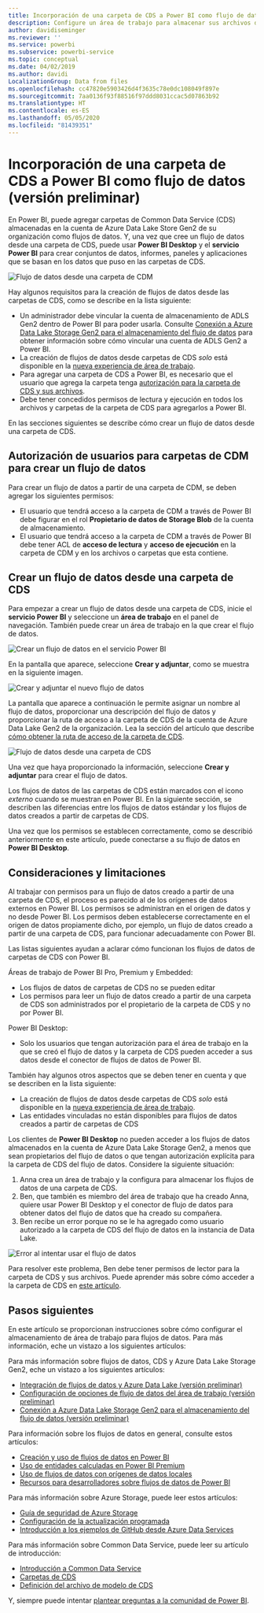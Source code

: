 ```yaml
---
title: Incorporación de una carpeta de CDS a Power BI como flujo de datos
description: Configure un área de trabajo para almacenar sus archivos de definición de flujo de datos y de datos en Azure Data Lake Storage Gen2.
author: davidiseminger
ms.reviewer: ''
ms.service: powerbi
ms.subservice: powerbi-service
ms.topic: conceptual
ms.date: 04/02/2019
ms.author: davidi
LocalizationGroup: Data from files
ms.openlocfilehash: cc47820e5903426d4f3635c78e0dc108049f897e
ms.sourcegitcommit: 7aa0136f93f88516f97ddd8031ccac5d07863b92
ms.translationtype: HT
ms.contentlocale: es-ES
ms.lasthandoff: 05/05/2020
ms.locfileid: "81439351"
---
```

# <a name="add-a-cdm-folder-to-power-bi-as-a-dataflow-preview"></a>Incorporación de una carpeta de CDS a Power BI como flujo de datos (versión preliminar)

En Power BI, puede agregar carpetas de Common Data Service (CDS) almacenadas en la cuenta de Azure Data Lake Store Gen2 de su organización como flujos de datos. Y, una vez que cree un flujo de datos desde una carpeta de CDS, puede usar **Power BI Desktop** y el **servicio Power BI** para crear conjuntos de datos, informes, paneles y aplicaciones que se basan en los datos que puso en las carpetas de CDS.

![Flujo de datos desde una carpeta de CDM](media/service-dataflows-add-cdm-folder/dataflow-from-cdm-folder_01.jpg)

Hay algunos requisitos para la creación de flujos de datos desde las carpetas de CDS, como se describe en la lista siguiente:

* Un administrador debe vincular la cuenta de almacenamiento de ADLS Gen2 dentro de Power BI para poder usarla. Consulte [Conexión a Azure Data Lake Storage Gen2 para el almacenamiento del flujo de datos](service-dataflows-connect-azure-data-lake-storage-gen2.md) para obtener información sobre cómo vincular una cuenta de ADLS Gen2 a Power BI.
* La creación de flujos de datos desde carpetas de CDS *solo* está disponible en la [nueva experiencia de área de trabajo](service-create-the-new-workspaces.md). 
* Para agregar una carpeta de CDS a Power BI, es necesario que el usuario que agrega la carpeta tenga [autorización para la carpeta de CDS y sus archivos](https://go.microsoft.com/fwlink/?linkid=2029121).
* Debe tener concedidos permisos de lectura y ejecución en todos los archivos y carpetas de la carpeta de CDS para agregarlos a Power BI.

En las secciones siguientes se describe cómo crear un flujo de datos desde una carpeta de CDS.

## <a name="authorizing-users-for-cdm-folders-to-create-a-dataflow"></a>Autorización de usuarios para carpetas de CDM para crear un flujo de datos

Para crear un flujo de datos a partir de una carpeta de CDM, se deben agregar los siguientes permisos:
* El usuario que tendrá acceso a la carpeta de CDM a través de Power BI debe figurar en el rol **Propietario de datos de Storage Blob** de la cuenta de almacenamiento.
* El usuario que tendrá acceso a la carpeta de CDM a través de Power BI debe tener ACL de **acceso de lectura** y **acceso de ejecución** en la carpeta de CDM y en los archivos o carpetas que esta contiene. 

## <a name="create-a-dataflow-from-a-cdm-folder"></a>Crear un flujo de datos desde una carpeta de CDS

Para empezar a crear un flujo de datos desde una carpeta de CDS, inicie el **servicio Power BI** y seleccione un **área de trabajo** en el panel de navegación. También puede crear un área de trabajo en la que crear el flujo de datos.

![Crear un flujo de datos en el servicio Power BI](media/service-dataflows-add-cdm-folder/dataflow-from-cdm-folder_02.jpg)

En la pantalla que aparece, seleccione **Crear y adjuntar**, como se muestra en la siguiente imagen.

![Crear y adjuntar el nuevo flujo de datos](media/service-dataflows-add-cdm-folder/dataflow-from-cdm-folder_03.jpg)

La pantalla que aparece a continuación le permite asignar un nombre al flujo de datos, proporcionar una descripción del flujo de datos y proporcionar la ruta de acceso a la carpeta de CDS de la cuenta de Azure Data Lake Gen2 de la organización. Lea la sección del artículo que describe [cómo obtener la ruta de acceso de la carpeta de CDS](service-dataflows-configure-workspace-storage-settings.md#get-the-uri-of-stored-dataflow-files). 

![Flujo de datos desde una carpeta de CDS](media/service-dataflows-add-cdm-folder/dataflow-from-cdm-folder_01.jpg)

Una vez que haya proporcionado la información, seleccione **Crear y adjuntar** para crear el flujo de datos.

Los flujos de datos de las carpetas de CDS están marcados con el icono *externo* cuando se muestran en Power BI. En la siguiente sección, se describen las diferencias entre los flujos de datos estándar y los flujos de datos creados a partir de carpetas de CDS.

Una vez que los permisos se establecen correctamente, como se describió anteriormente en este artículo, puede conectarse a su flujo de datos en **Power BI Desktop**.


## <a name="considerations-and-limitations"></a>Consideraciones y limitaciones

Al trabajar con permisos para un flujo de datos creado a partir de una carpeta de CDS, el proceso es parecido al de los orígenes de datos externos en Power BI. Los permisos se administran en el origen de datos y no desde Power BI. Los permisos deben establecerse correctamente en el origen de datos propiamente dicho, por ejemplo, un flujo de datos creado a partir de una carpeta de CDS, para funcionar adecuadamente con Power BI.

Las listas siguientes ayudan a aclarar cómo funcionan los flujos de datos de carpetas de CDS con Power BI.

Áreas de trabajo de Power BI Pro, Premium y Embedded:
* Los flujos de datos de carpetas de CDS no se pueden editar
* Los permisos para leer un flujo de datos creado a partir de una carpeta de CDS son administrados por el propietario de la carpeta de CDS y no por Power BI.

Power BI Desktop:
* Solo los usuarios que tengan autorización para el área de trabajo en la que se creó el flujo de datos y la carpeta de CDS pueden acceder a sus datos desde el conector de flujos de datos de Power BI.


También hay algunos otros aspectos que se deben tener en cuenta y que se describen en la lista siguiente:

* La creación de flujos de datos desde carpetas de CDS *solo* está disponible en la [nueva experiencia de área de trabajo](service-create-the-new-workspaces.md).
* Las entidades vinculadas no están disponibles para flujos de datos creados a partir de carpetas de CDS


Los clientes de **Power BI Desktop** no pueden acceder a los flujos de datos almacenados en la cuenta de Azure Data Lake Storage Gen2, a menos que sean propietarios del flujo de datos o que tengan autorización explícita para la carpeta de CDS del flujo de datos. Considere la siguiente situación:

1.    Anna crea un área de trabajo y la configura para almacenar los flujos de datos de una carpeta de CDS.
2.    Ben, que también es miembro del área de trabajo que ha creado Anna, quiere usar Power BI Desktop y el conector de flujo de datos para obtener datos del flujo de datos que ha creado su compañera.
3.    Ben recibe un error porque no se le ha agregado como usuario autorizado a la carpeta de CDS del flujo de datos en la instancia de Data Lake.

  ![Error al intentar usar el flujo de datos](media/service-dataflows-configure-workspace-storage-settings/dataflow-storage-settings_08.jpg)

Para resolver este problema, Ben debe tener permisos de lector para la carpeta de CDS y sus archivos. Puede aprender más sobre cómo acceder a la carpeta de CDS en [este artículo](https://go.microsoft.com/fwlink/?linkid=2029121).


## <a name="next-steps"></a>Pasos siguientes

En este artículo se proporcionan instrucciones sobre cómo configurar el almacenamiento de área de trabajo para flujos de datos. Para más información, eche un vistazo a los siguientes artículos:

Para más información sobre flujos de datos, CDS y Azure Data Lake Storage Gen2, eche un vistazo a los siguientes artículos:

* [Integración de flujos de datos y Azure Data Lake (versión preliminar)](service-dataflows-azure-data-lake-integration.md)
* [Configuración de opciones de flujo de datos del área de trabajo (versión preliminar)](service-dataflows-configure-workspace-storage-settings.md)
* [Conexión a Azure Data Lake Storage Gen2 para el almacenamiento del flujo de datos (versión preliminar)](service-dataflows-connect-azure-data-lake-storage-gen2.md)

Para información sobre los flujos de datos en general, consulte estos artículos:

* [Creación y uso de flujos de datos en Power BI](service-dataflows-create-use.md)
* [Uso de entidades calculadas en Power BI Premium](service-dataflows-computed-entities-premium.md)
* [Uso de flujos de datos con orígenes de datos locales](service-dataflows-on-premises-gateways.md)
* [Recursos para desarrolladores sobre flujos de datos de Power BI](service-dataflows-developer-resources.md)

Para más información sobre Azure Storage, puede leer estos artículos:
* [Guía de seguridad de Azure Storage](https://docs.microsoft.com/azure/storage/common/storage-security-guide)
* [Configuración de la actualización programada](refresh-scheduled-refresh.md)
* [Introducción a los ejemplos de GitHub desde Azure Data Services](https://aka.ms/cdmadstutorial)

Para más información sobre Common Data Service, puede leer su artículo de introducción:
* [Introducción a Common Data Service](https://docs.microsoft.com/powerapps/common-data-model/overview)
* [Carpetas de CDS](https://go.microsoft.com/fwlink/?linkid=2045304)
* [Definición del archivo de modelo de CDS](https://go.microsoft.com/fwlink/?linkid=2045521)

Y, siempre puede intentar [plantear preguntas a la comunidad de Power BI](https://community.powerbi.com/).

